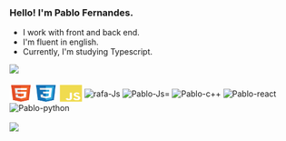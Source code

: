 ### Hello! I'm Pablo Fernandes.



- I work with front and back end.
- I'm fluent in english.
- Currently, I'm studying Typescript.
    
<picture>
<source 
  srcset="https://github-readme-stats.vercel.app/api?username=PablogFernandes1&show_icons=true&theme=dark"
  media="(prefers-color-scheme: dark)"
/>
<source
  srcset="https://github-readme-stats.vercel.app/api?username=PablogFernandes1&show_icons=true"
  media="(prefers-color-scheme: dark), (prefers-color-scheme: dark)"
/>
<img src="https://github-readme-stats.vercel.app/api?username=PablogFernandes1&show_icons=true" />
</picture>

<div style="display: inline_block"> <br> 
  <img align="center" alt="rafa-HTML" height="30" width="40" src="https://raw.githubusercontent.com/devicons/devicon/master/icons/html5/html5-original.svg">
  <img align="center" alt="rafa-CSS" height="30" width="40" src="https://raw.githubusercontent.com/devicons/devicon/master/icons/css3/css3-original.svg">
  <img align="center" alt="rafa-Js" height="30" width="40" src="https://raw.githubusercontent.com/devicons/devicon/master/icons/javascript/javascript-plain.svg">
  <img align="center" alt="rafa-Js" height="30" width="40" src="https://cdn.jsdelivr.net/gh/devicons/devicon/icons/mysql/mysql-original.svg" />
<img align="center" alt="Pablo-Js=" height="30" width="40" src="https://cdn.jsdelivr.net/gh/devicons/devicon/icons/php/php-original.svg"/>
<img align="center" alt="Pablo-c++" height="30" width="40" src="https://cdn.jsdelivr.net/gh/devicons/devicon/icons/cplusplus/cplusplus-original.svg" />
<img align="center" alt="Pablo-react" height="50" widht="40" src="https://cdn.jsdelivr.net/gh/devicons/devicon/icons/react/react-original-wordmark.svg" />
<img align="center" alt="Pablo-python" height="50" widht="40" src="https://cdn.jsdelivr.net/gh/devicons/devicon/icons/python/python-original.svg"/>

</div>
<div>
<br>
  <a href="https://instagram.com/pg.fernandes" target="_blank"><img src="https://img.shields.io/badge/-Instagram-%23E4405F?style=for-the-badge&logo=instagram&logoColor=white" target="_blank"></a>
</div>
